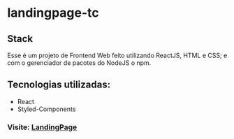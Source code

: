 # landingpage-tc

## Stack
Esse é um projeto de Frontend Web feito utilizando ReactJS, HTML e CSS; 
e com o gerenciador de pacotes do NodeJS o npm.

## Tecnologias utilizadas:
- React
- Styled-Components

### Visite: [LandingPage](https://landingpage-tcfront.surge.sh/)
